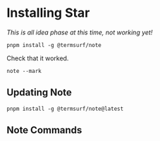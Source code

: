 # Installing Star

_This is all idea phase at this time, not working yet!_

```
pnpm install -g @termsurf/note
```

Check that it worked.

```
note --mark
```

## Updating Note

```
pnpm install -g @termsurf/note@latest
```

## Note Commands
